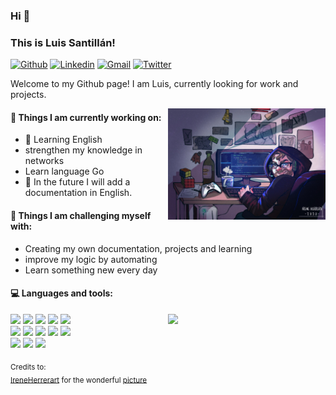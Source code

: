 ### Hi 👋
### This is Luis Santillán!

[![Github](https://img.shields.io/badge/-Github-000?style=flat&logo=Github&logoColor=white)](https://github.com/LSanti94)
[![Linkedin](https://img.shields.io/badge/-LinkedIn-blue?style=flat&logo=Linkedin&logoColor=white)](https://www.linkedin.com/in/luis-santill%C3%A1n-piedra-63922811a/)
[![Gmail](https://img.shields.io/badge/-Gmail-c14438?style=flat&logo=Gmail&logoColor=white)](luissantillan1794@gmail.com)
[![Twitter](https://img.shields.io/twitter/url?style=social&url=https%3A%2F%2Ftwitter.com%2Fluis99378401)](https://twitter.com/luis99378401)

Welcome to my Github page! I am Luis, currently looking for work and projects.

<img align="right" alt="img" src="https://github.com/FernandoRoldan93/FernandoRoldan93/blob/master/cover_image.jpg" width="50%" height="auto" />

#### 🔭 Things I am currently working on:
- :rocket: Learning English
- strengthen my knowledge in networks
- Learn language Go
- 🌱 In the future I will add a documentation in English.

#### :muscle: Things I am challenging myself with:
- Creating my own documentation, projects and learning
- improve my logic by automating
- Learn something new every day

#### :computer: Languages and tools:
<p>
	<img width="50%" align="right" src="https://github-readme-stats.vercel.app/api?username=LSanti94&show_icons=true&hide_border=true" />

<code><img width="8%" src="https://img.icons8.com/color/96/000000/linux.png"></code>
<code><img width="8%" src="https://img.icons8.com/color/96/000000/docker.png"></code>
<code><img width="8%" src="https://img.icons8.com/color/96/000000/free-bsd.png"></code>
<code><img width="8%" src="https://img.icons8.com/color/96/000000/html-5--v1.png"></code>
<code><img width="8%" src="https://img.icons8.com/color/96/000000/css3.png"></code>
<br />
<code><img width="7%" src="https://img.icons8.com/ios-filled/100/000000/networking-manager.png"></code>
<code><img width="12%" src="https://www.vectorlogo.zone/logos/mysql/mysql-ar21.svg"></code>
<code><img width="7%" src="https://img.icons8.com/color/96/000000/c-programming.png"></code>
<code><img width="7%" src="https://img.icons8.com/ios-filled/100/000000/server-windows.png"></code>
<code><img width="7%" src="https://img.icons8.com/color/48/000000/ansible.png"></code>
<br />
<code><img src="https://img.icons8.com/dusk/64/000000/server.png"></code>
<code><img width="7%" src="https://img.icons8.com/color/96/000000/amazon-web-services.png"></code>
<code><img width="13%" src="https://www.vectorlogo.zone/logos/git-scm/git-scm-ar21.svg"></code>
</p>

<sub>Credits to: <br/>[IreneHerrerart](https://www.artstation.com/ireneherrera) for the wonderful [picture](https://github.com/FernandoRoldan93/FernandoRoldan93/blob/master/cover_image.jpg)</sub>
